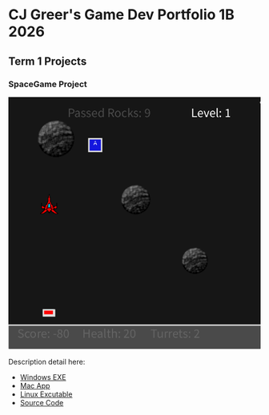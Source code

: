 # CJ Greer's Game Dev Portfolio 1B 2026

## Term 1 Projects

### SpaceGame Project

![SpaceGame](https://github.com/9669061/SeniorPortfolio2026/blob/main/images/shooter.png?raw=true)

Description detail here:

* [Windows EXE](https://github.com/9669061/SeniorPortfolio2026/raw/refs/heads/main/windows-amd64.zip)
* [Mac App]()
* [Linux Excutable]()
* [Source Code]()
